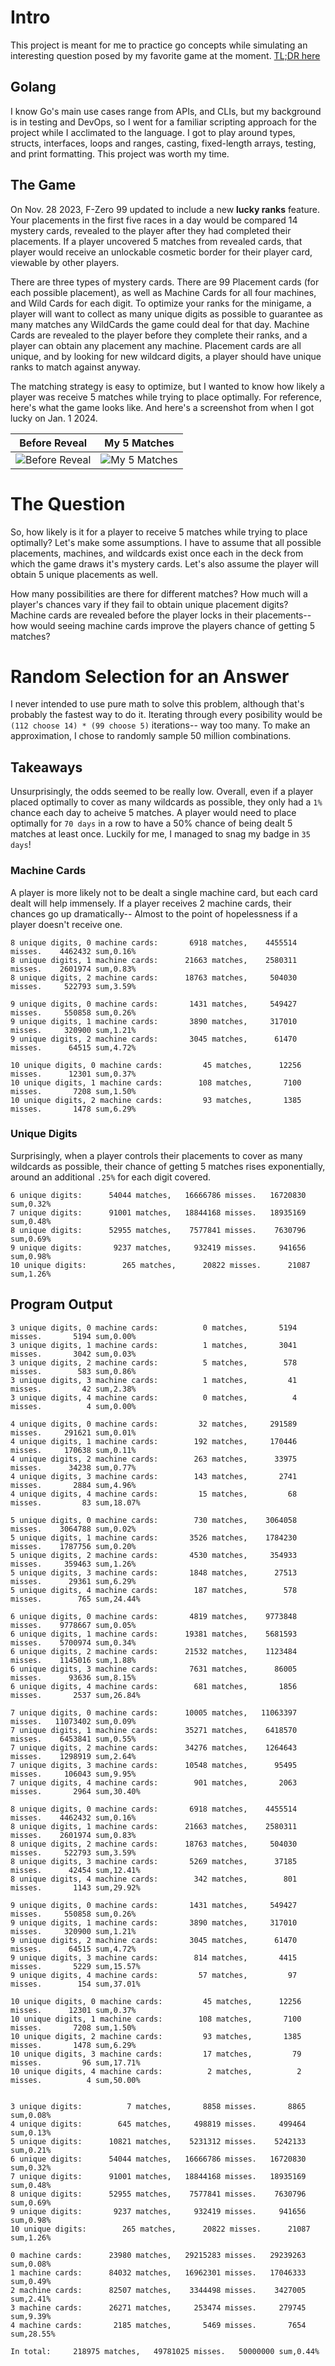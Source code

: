 # Intro

This project is meant for me to practice go concepts while simulating an interesting question posed by my favorite game at the moment. [TL;DR here](#Takeaways)

## Golang

I know Go's main use cases range from APIs, and CLIs, but my background is in testing and DevOps, so I went for a familiar scripting approach for the project while I acclimated to the language. I got to play around types, structs, interfaces, loops and ranges, casting, fixed-length arrays, testing, and print formatting. This project was worth my time.

## The Game

On Nov. 28 2023, F-Zero 99 updated to include a new **lucky ranks** feature. Your placements in the first five races in a day would be compared 14 mystery cards, revealed to the player after they had completed their placements. If a player uncovered 5 matches from revealed cards, that player would receive an unlockable cosmetic border for their player card, viewable by other players.

There are three types of mystery cards. There are 99 Placement cards (for each possible placement), as well as Machine Cards for all four machines, and Wild Cards for each digit. To optimize your ranks for the minigame, a player will want to collect as many unique digits as possible to guarantee as many matches any WildCards the game could deal for that day. Machine Cards are revealed to the player before they complete their ranks, and a player can obtain any placement any machine. Placement cards are all unique, and by looking for new wildcard digits, a player should have unique ranks to match against anyway.

The matching strategy is easy to optimize, but I wanted to know how likely a player was receive 5 matches while trying to place optimally. For reference, here's what the game looks like. And here's a screenshot from when I got lucky on Jan. 1 2024.

Before Reveal | My 5 Matches
------------- | ------------
![Before Reveal](docs/img/lucky_rank_empty.jpg) | ![My 5 Matches](docs/img/5_matches.jpg)

# The Question

So, how likely is it for a player to receive 5 matches while trying to place optimally? Let's make some assumptions. I have to assume that all possible placements, machines, and wildcards exist once each in the deck from which the game draws it's mystery cards. Let's also assume the player will obtain 5 unique placements as well.

How many possibilities are there for different matches? How much will a player's chances vary if they fail to obtain unique placement digits? Machine cards are revealed before the player locks in their placements-- how would seeing machine cards improve the players chance of getting 5 matches?

# Random Selection for an Answer

I never intended to use pure math to solve this problem, although that's probably the fastest way to do it. Iterating through every posibility would be `(112 choose 14) * (99 choose 5)` iterations-- way too many. To make an approximation, I chose to randomly sample 50 million combinations.

## Takeaways
Unsurprisingly, the odds seemed to be really low. Overall, even if a player placed optimally to cover as many wildcards as possible, they only had a `1%` chance each day to acheive 5 matches. A player would need to place optimally for ``70 days`` in a row to have a 50% chance of being dealt 5 matches at least once. Luckily for me, I managed to snag my badge in `35 days`!

### Machine Cards
A player is more likely not to be dealt a single machine card, but each card dealt will help immensely. If a player receives 2 machine cards, their chances go up dramatically-- Almost to the point of hopelessness if a player doesn't receive one.

```
8 unique digits, 0 machine cards:       6918 matches,    4455514 misses.    4462432 sum,0.16%
8 unique digits, 1 machine cards:      21663 matches,    2580311 misses.    2601974 sum,0.83%
8 unique digits, 2 machine cards:      18763 matches,     504030 misses.     522793 sum,3.59%

9 unique digits, 0 machine cards:       1431 matches,     549427 misses.     550858 sum,0.26%
9 unique digits, 1 machine cards:       3890 matches,     317010 misses.     320900 sum,1.21%
9 unique digits, 2 machine cards:       3045 matches,      61470 misses.      64515 sum,4.72%

10 unique digits, 0 machine cards:         45 matches,      12256 misses.      12301 sum,0.37%
10 unique digits, 1 machine cards:        108 matches,       7100 misses.       7208 sum,1.50%
10 unique digits, 2 machine cards:         93 matches,       1385 misses.       1478 sum,6.29%
```

### Unique Digits
Surprisingly, when a player controls their placements to cover as many wildcards as possible, their chance of getting 5 matches rises exponentially, around an additional `.25%` for each digit covered.
```
6 unique digits:      54044 matches,   16666786 misses.   16720830 sum,0.32%
7 unique digits:      91001 matches,   18844168 misses.   18935169 sum,0.48%
8 unique digits:      52955 matches,    7577841 misses.    7630796 sum,0.69%
9 unique digits:       9237 matches,     932419 misses.     941656 sum,0.98%
10 unique digits:        265 matches,      20822 misses.      21087 sum,1.26%
```

## Program Output
```
3 unique digits, 0 machine cards:          0 matches,       5194 misses.       5194 sum,0.00%
3 unique digits, 1 machine cards:          1 matches,       3041 misses.       3042 sum,0.03%
3 unique digits, 2 machine cards:          5 matches,        578 misses.        583 sum,0.86%
3 unique digits, 3 machine cards:          1 matches,         41 misses.         42 sum,2.38%
3 unique digits, 4 machine cards:          0 matches,          4 misses.          4 sum,0.00%

4 unique digits, 0 machine cards:         32 matches,     291589 misses.     291621 sum,0.01%
4 unique digits, 1 machine cards:        192 matches,     170446 misses.     170638 sum,0.11%
4 unique digits, 2 machine cards:        263 matches,      33975 misses.      34238 sum,0.77%
4 unique digits, 3 machine cards:        143 matches,       2741 misses.       2884 sum,4.96%
4 unique digits, 4 machine cards:         15 matches,         68 misses.         83 sum,18.07%

5 unique digits, 0 machine cards:        730 matches,    3064058 misses.    3064788 sum,0.02%
5 unique digits, 1 machine cards:       3526 matches,    1784230 misses.    1787756 sum,0.20%
5 unique digits, 2 machine cards:       4530 matches,     354933 misses.     359463 sum,1.26%
5 unique digits, 3 machine cards:       1848 matches,      27513 misses.      29361 sum,6.29%
5 unique digits, 4 machine cards:        187 matches,        578 misses.        765 sum,24.44%

6 unique digits, 0 machine cards:       4819 matches,    9773848 misses.    9778667 sum,0.05%
6 unique digits, 1 machine cards:      19381 matches,    5681593 misses.    5700974 sum,0.34%
6 unique digits, 2 machine cards:      21532 matches,    1123484 misses.    1145016 sum,1.88%
6 unique digits, 3 machine cards:       7631 matches,      86005 misses.      93636 sum,8.15%
6 unique digits, 4 machine cards:        681 matches,       1856 misses.       2537 sum,26.84%

7 unique digits, 0 machine cards:      10005 matches,   11063397 misses.   11073402 sum,0.09%
7 unique digits, 1 machine cards:      35271 matches,    6418570 misses.    6453841 sum,0.55%
7 unique digits, 2 machine cards:      34276 matches,    1264643 misses.    1298919 sum,2.64%
7 unique digits, 3 machine cards:      10548 matches,      95495 misses.     106043 sum,9.95%
7 unique digits, 4 machine cards:        901 matches,       2063 misses.       2964 sum,30.40%

8 unique digits, 0 machine cards:       6918 matches,    4455514 misses.    4462432 sum,0.16%
8 unique digits, 1 machine cards:      21663 matches,    2580311 misses.    2601974 sum,0.83%
8 unique digits, 2 machine cards:      18763 matches,     504030 misses.     522793 sum,3.59%
8 unique digits, 3 machine cards:       5269 matches,      37185 misses.      42454 sum,12.41%
8 unique digits, 4 machine cards:        342 matches,        801 misses.       1143 sum,29.92%

9 unique digits, 0 machine cards:       1431 matches,     549427 misses.     550858 sum,0.26%
9 unique digits, 1 machine cards:       3890 matches,     317010 misses.     320900 sum,1.21%
9 unique digits, 2 machine cards:       3045 matches,      61470 misses.      64515 sum,4.72%
9 unique digits, 3 machine cards:        814 matches,       4415 misses.       5229 sum,15.57%
9 unique digits, 4 machine cards:         57 matches,         97 misses.        154 sum,37.01%

10 unique digits, 0 machine cards:         45 matches,      12256 misses.      12301 sum,0.37%
10 unique digits, 1 machine cards:        108 matches,       7100 misses.       7208 sum,1.50%
10 unique digits, 2 machine cards:         93 matches,       1385 misses.       1478 sum,6.29%
10 unique digits, 3 machine cards:         17 matches,         79 misses.         96 sum,17.71%
10 unique digits, 4 machine cards:          2 matches,          2 misses.          4 sum,50.00%


3 unique digits:          7 matches,       8858 misses.       8865 sum,0.08%
4 unique digits:        645 matches,     498819 misses.     499464 sum,0.13%
5 unique digits:      10821 matches,    5231312 misses.    5242133 sum,0.21%
6 unique digits:      54044 matches,   16666786 misses.   16720830 sum,0.32%
7 unique digits:      91001 matches,   18844168 misses.   18935169 sum,0.48%
8 unique digits:      52955 matches,    7577841 misses.    7630796 sum,0.69%
9 unique digits:       9237 matches,     932419 misses.     941656 sum,0.98%
10 unique digits:        265 matches,      20822 misses.      21087 sum,1.26%

0 machine cards:      23980 matches,   29215283 misses.   29239263 sum,0.08%
1 machine cards:      84032 matches,   16962301 misses.   17046333 sum,0.49%
2 machine cards:      82507 matches,    3344498 misses.    3427005 sum,2.41%
3 machine cards:      26271 matches,     253474 misses.     279745 sum,9.39%
4 machine cards:       2185 matches,       5469 misses.       7654 sum,28.55%

In total:     218975 matches,   49781025 misses.   50000000 sum,0.44%
```
